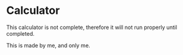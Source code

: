 # Calculator

This calculator is not complete, therefore it will not run properly until completed. 

This is made by me, and only me.